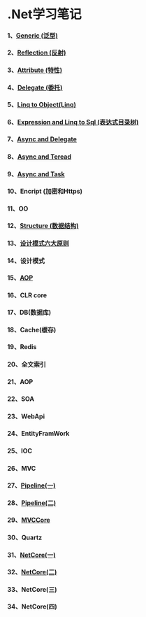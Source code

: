 # .Net学习笔记
 
 
 
 #### 1、[Generic (泛型)](https://github.com/yuxl01/read-Notes/blob/master/vedio/.Net%E9%AB%98%E7%BA%A7/Generic-1.md)
 #### 2、[Reflection (反射)](https://github.com/yuxl01/read-Notes/blob/master/vedio/.Net%E9%AB%98%E7%BA%A7/Reflection.md)
 #### 3、[Attribute (特性)](https://github.com/yuxl01/read-Notes/blob/master/vedio/.Net%E9%AB%98%E7%BA%A7/Attribute.md)
 #### 4、[Delegate (委托)](https://github.com/yuxl01/read-Notes/blob/master/vedio/.Net%E9%AB%98%E7%BA%A7/Delagate.md)
 #### 5、[Linq to Object(Linq)](.Net高级/Linq.md)
 #### 6、[Expression and Linq to Sql (表达式目录树)](https://github.com/yuxl01/read-Notes/blob/master/vedio/.Net%E9%AB%98%E7%BA%A7/Expression%20And%20Linq%20to%20sql.md)
 #### 7、[Async and Delegate ](.Net高级/Async.md)
 #### 8、[Async and Teread](https://github.com/yuxl01/read-Notes/blob/master/vedio/.Net%E9%AB%98%E7%BA%A7/Async_2.md)
 #### 9、[Async and Task](https://github.com/yuxl01/read-Notes/blob/master/vedio/.Net%E9%AB%98%E7%BA%A7/Async_3.md)
 #### 10、Encript (加密和Https)
 #### 11、OO
 #### 12、[Structure (数据结构)](https://github.com/yuxl01/read-Notes/blob/master/vedio/.Net%E9%AB%98%E7%BA%A7/Structure.md)
 #### 13、[设计模式六大原则](https://github.com/yuxl01/read-Notes/blob/master/vedio/.Net高级/DesignPatternPrinciple.md)
 #### 14、设计模式
 #### 15、[AOP](.Net高级/AOP.md)
 #### 16、CLR core
 #### 17、DB(数据库)
 #### 18、Cache(缓存)
 #### 19、Redis
 #### 20、全文索引
 #### 21、AOP 
 #### 22、SOA
 #### 23、WebApi
 #### 24、EntityFramWork 
 #### 25、IOC
 #### 26、MVC
 #### 27、[Pipeline(一)](https://github.com/yuxl01/read-Notes/blob/master/vedio/.Net%E9%AB%98%E7%BA%A7/Pipeline-1.md)
 #### 28、[Pipeline(二)](.Net高级/Pipeline-2.md)
 #### 29、[MVCCore](.Net高级/MvcCore.md)
 #### 30、Quartz
 #### 31、[NetCore(一)](.Net高级/NetCore.md)
 #### 32、[NetCore(二)](.Net高级/NetCore2.md)
 #### 33、NetCore(三)
 #### 34、NetCore(四)
